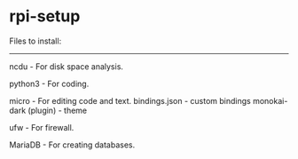 # rpi-setup

Files to install:
*****************

ncdu - For disk space analysis.

python3 - For coding.

micro - For editing code and text.
	bindings.json - custom bindings
	monokai-dark (plugin) - theme
	
ufw - For firewall.

MariaDB - For creating databases.
